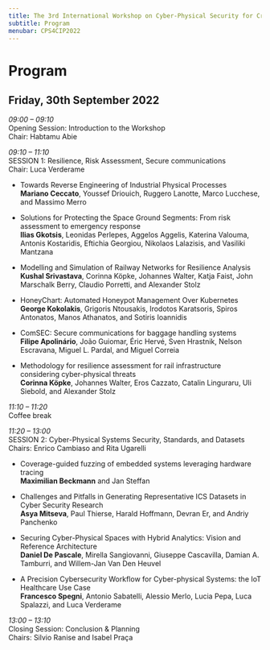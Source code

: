 ```yaml
---
title: The 3rd International Workshop on Cyber-Physical Security for Critical Infrastructures Protection (CPS4CIP 2022)
subtitle: Program
menubar: CPS4CIP2022
---
```


# Program
## Friday, 30th September 2022

*09:00 – 09:10*<br />
Opening Session: Introduction to the Workshop<br />
Chair: Habtamu Abie

*09:10 – 11:10*<br />
SESSION 1: Resilience, Risk Assessment, Secure communications<br />
Chair: Luca Verderame<br />

- Towards Reverse Engineering of Industrial Physical Processes<br />
  **Mariano Ceccato**, Youssef Driouich, Ruggero Lanotte, Marco Lucchese, and Massimo Merro

- Solutions for Protecting the Space Ground Segments: From risk assessment to emergency response<br />
  **Ilias Gkotsis**, Leonidas Perlepes, Aggelos Aggelis, Katerina Valouma, Antonis Kostaridis, Eftichia Georgiou, Nikolaos Lalazisis, and Vasiliki Mantzana 

- Modelling and Simulation of Railway Networks for Resilience Analysis<br />
  **Kushal Srivastava**, Corinna Köpke, Johannes Walter, Katja Faist, John Marschalk Berry, Claudio Porretti, and Alexander Stolz

- HoneyChart: Automated Honeypot Management Over Kubernetes<br />
  **George Kokolakis**, Grigoris Ntousakis, Irodotos Karatsoris, Spiros Antonatos, Manos Athanatos, and Sotiris Ioannidis

- ComSEC: Secure communications for baggage handling systems<br />
  **Filipe Apolinário**, João Guiomar, Éric Hervé, Sven Hrastnik, Nelson Escravana, Miguel L. Pardal, and Miguel Correia

- Methodology for resilience assessment for rail infrastructure considering cyber-physical threats<br />
  **Corinna Köpke**, Johannes Walter, Eros Cazzato, Catalin Linguraru, Uli Siebold, and Alexander Stolz

*11:10 – 11:20*<br />
Coffee break

*11:20 – 13:00*<br />
SESSION 2: Cyber-Physical Systems Security, Standards, and Datasets<br />
Chairs: Enrico Cambiaso and Rita Ugarelli

- Coverage-guided fuzzing of embedded systems leveraging hardware tracing<br />
  **Maximilian Beckmann** and Jan Steffan

- Challenges and Pitfalls in Generating Representative ICS Datasets in Cyber Security Research<br />
  **Asya Mitseva**, Paul Thierse, Harald Hoffmann, Devran Er, and Andriy Panchenko

- Securing Cyber-Physical Spaces with Hybrid Analytics: Vision and Reference Architecture<br />
  **Daniel De Pascale**, Mirella Sangiovanni, Giuseppe Cascavilla, Damian A. Tamburri, and Willem-Jan Van Den Heuvel

- A Precision Cybersecurity Workflow for Cyber-physical Systems: the IoT Healthcare Use Case<br />
  **Francesco Spegni**, Antonio Sabatelli, Alessio Merlo, Lucia Pepa, Luca Spalazzi, and Luca Verderame

*13:00 – 13:10*<br />
Closing Session: Conclusion & Planning<br />
Chairs: Silvio Ranise and Isabel Praça